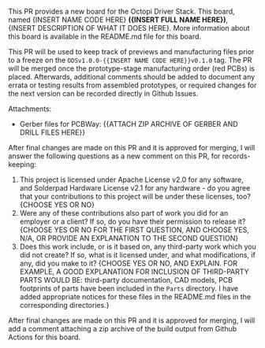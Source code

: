 This PR provides a new board for the Octopi Driver Stack. This board, named {INSERT NAME CODE HERE} __({INSERT FULL NAME HERE})__, {INSERT DESCRIPTION OF WHAT IT DOES HERE}. More information about this board is available in the README.md file for this board.

This PR will be used to keep track of previews and manufacturing files prior to a freeze on the `ODSv1.0.0-{{INSERT NAME CODE HERE}}v0.1.0` tag. The PR will be merged once the prototype-stage manufacturing order (red PCBs) is placed. Afterwards, additional comments should be added to document any errata or testing results from assembled prototypes, or required changes for the next version can be recorded directly in Github Issues.

Attachments:

- Gerber files for PCBWay: {{ATTACH ZIP ARCHIVE OF GERBER AND DRILL FILES HERE}}

After final changes are made on this PR and it is approved for merging, I will answer the following questions as a new comment on this PR, for records-keeping:

1. This project is licensed under Apache License v2.0 for any software, and Solderpad Hardware License v2.1 for any hardware - do you agree that your contributions to this project will be under these licenses, too? {CHOOSE YES OR NO}
2. Were any of these contributions also part of work you did for an employer or a client? If so, do you have their permission to release it? {CHOOSE YES OR NO FOR THE FIRST QUESTION, AND CHOOSE YES, N/A, OR PROVIDE AN EXPLANATION TO THE SECOND QUESTION}
3. Does this work include, or is it based on, any third-party work which you did not create? If so, what is it licensed under, and what modifications, if any, did you make to it? {CHOOSE YES OR NO, AND EXPLAIN. FOR EXAMPLE, A GOOD EXPLANATION FOR INCLUSION OF THIRD-PARTY PARTS WOULD BE: third-party documentation, CAD models, PCB footprints of parts have been included in the `Parts` directory. I have added appropriate notices for these files in the README.md files in the corresponding directories.}

After final changes are made on this PR and it is approved for merging, I will add a comment attaching a zip archive of the build output from Github Actions for this board.
